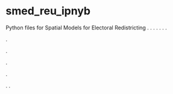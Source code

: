 # smed_reu_ipnyb
Python files for Spatial Models for Electoral Redistricting
.
.
.
.
.
.
.


.


.













.



.

.
.




